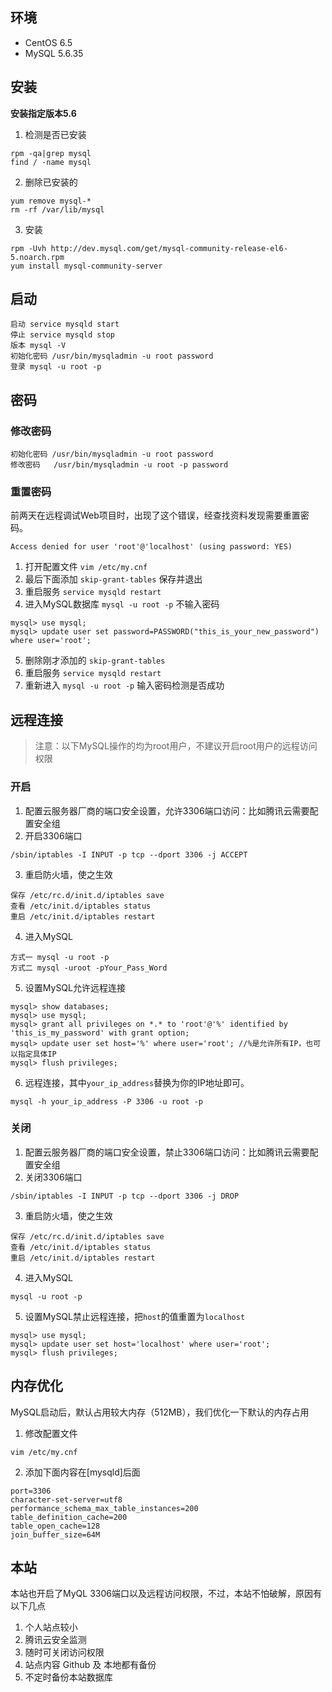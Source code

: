 ## 环境
- CentOS 6.5 
- MySQL 5.6.35

## 安装
**安装指定版本5.6**

1. 检测是否已安装
```
rpm -qa|grep mysql
find / -name mysql
```

2. 删除已安装的
```
yum remove mysql-*
rm -rf /var/lib/mysql
``` 

3. 安装
```
rpm -Uvh http://dev.mysql.com/get/mysql-community-release-el6-5.noarch.rpm
yum install mysql-community-server
```

## 启动
```
启动 service mysqld start
停止 service mysqld stop
版本 mysql -V
初始化密码 /usr/bin/mysqladmin -u root password
登录 mysql -u root -p
```

## 密码

### 修改密码

```
初始化密码 /usr/bin/mysqladmin -u root password
修改密码   /usr/bin/mysqladmin -u root -p password
```

### 重置密码

前两天在远程调试Web项目时，出现了这个错误，经查找资料发现需要重置密码。

```
Access denied for user 'root'@'localhost' (using password: YES)
```

1. 打开配置文件 `vim /etc/my.cnf`
2. 最后下面添加 `skip-grant-tables` 保存并退出
3. 重启服务 `service mysqld restart`
4. 进入MySQL数据库 `mysql -u root -p` 不输入密码
```
mysql> use mysql;
mysql> update user set password=PASSWORD("this_is_your_new_password") where user='root';
```
5. 删除刚才添加的 `skip-grant-tables`
6. 重启服务 `service mysqld restart`
7. 重新进入 `mysql -u root -p` 输入密码检测是否成功

## 远程连接

> 注意：以下MySQL操作的均为root用户，不建议开启root用户的远程访问权限

### 开启

1. 配置云服务器厂商的端口安全设置，允许3306端口访问：比如腾讯云需要配置安全组
2. 开启3306端口
```
/sbin/iptables -I INPUT -p tcp --dport 3306 -j ACCEPT
```

3. 重启防火墙，使之生效
```
保存 /etc/rc.d/init.d/iptables save
查看 /etc/init.d/iptables status
重启 /etc/init.d/iptables restart
```

4. 进入MySQL
```
方式一 mysql -u root -p
方式二 mysql -uroot -pYour_Pass_Word
```

5. 设置MySQL允许远程连接
```
mysql> show databases;
mysql> use mysql;
mysql> grant all privileges on *.* to 'root'@'%' identified by 'this_is_my_password' with grant option;
mysql> update user set host='%' where user='root'; //%是允许所有IP，也可以指定具体IP
mysql> flush privileges;
```

6. 远程连接，其中`your_ip_address`替换为你的IP地址即可。
```
mysql -h your_ip_address -P 3306 -u root -p
```

### 关闭
1. 配置云服务器厂商的端口安全设置，禁止3306端口访问：比如腾讯云需要配置安全组
2. 关闭3306端口
```
/sbin/iptables -I INPUT -p tcp --dport 3306 -j DROP
```

3. 重启防火墙，使之生效
```
保存 /etc/rc.d/init.d/iptables save
查看 /etc/init.d/iptables status
重启 /etc/init.d/iptables restart
```

4. 进入MySQL
```
mysql -u root -p
```

5. 设置MySQL禁止远程连接，把`host`的值重置为`localhost`
```
mysql> use mysql;
mysql> update user set host='localhost' where user='root';
mysql> flush privileges;
```

## 内存优化

MySQL启动后，默认占用较大内存（512MB），我们优化一下默认的内存占用

1. 修改配置文件
```
vim /etc/my.cnf
```

2. 添加下面内容在[mysqld]后面
```
port=3306
character-set-server=utf8
performance_schema_max_table_instances=200
table_definition_cache=200
table_open_cache=128
join_buffer_size=64M
```

## 本站

本站也开启了MyQL 3306端口以及远程访问权限，不过，本站不怕破解，原因有以下几点

1. 个人站点较小
2. 腾讯云安全监测
3. 随时可关闭访问权限
4. 站点内容 Github 及 本地都有备份
5. 不定时备份本站数据库